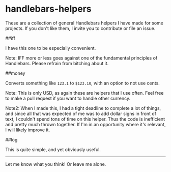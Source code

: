 handlebars-helpers
==============

These are a collection of general Handlebars helpers I have made for some projects.  If you don't like them, I invite you to contribute or file an issue.

##iff

I have this one to be especially convenient.

Note:  IFF more or less goes against one of the fundamental principles of Handlebars.  Please refrain from bitching about it.

##money

Converts something like ```123.1``` to ```$123.10```, with an option to not use cents.

Note:  This is only USD, as again these are helpers that I use often.  Feel free to make a pull request if you want to handle other currency.

Note2:  When I made this, I had a tight deadline to complete a lot of things, and since all that was expected of me was to add dollar signs in front of text, I couldn't spend tons of time on this helper.  Thus the code is inefficient and pretty much thrown together.  If I'm in an opportunity where it's relevant, I will likely improve it.

##log

This is quite simple, and yet obviously useful.

----------------
Let me know what you think!  Or leave me alone.
